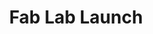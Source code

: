 ---
title: Fab Lab Launch
layout:
permalink: 
category: banner-space
motto-overlay: no
image: /space/space-1.jpg
caption:
  display: false
  description: ""
  link: ""
  credits: "Javier Burón. CC-BY-SA"
---